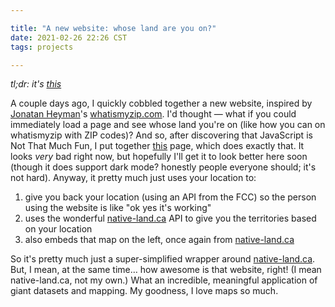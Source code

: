 ```yaml
---

title: "A new website: whose land are you on?"
date: 2021-02-26 22:26 CST
tags: projects

---
```


*tl;dr: it's [this](http://jltml.me/whose-land-is-it)*

A couple days ago, I quickly cobbled together a new website, inspired by [Jonatan Heyman](https://heyman.info)'s [whatismyzip.com](https://whatismyzip.com). I'd thought — what if you could immediately load a page and see whose land you're on (like how you can on whatismyzip with ZIP codes)? And so, after discovering that JavaScript is Not That Much Fun, I put together [this](http://jltml.me/whose-land-is-it) page, which does exactly that. It looks *very* bad right now, but hopefully I'll get it to look better here soon (though it does support dark mode? honestly people everyone should; it's not hard). Anyway, it pretty much just uses your location to:

1. give you back your location (using an API from the FCC) so the person using the website is like "ok yes it's working"
2. uses the wonderful [native-land.ca](https://native-land.ca) API to give you the territories based on your location
3. also embeds that map on the left, once again from [native-land.ca](https://native-land.ca)

So it's pretty much just a super-simplified wrapper around [native-land.ca](https://native-land.ca). But, I mean, at the same time… how awesome is that website, right! (I mean native-land.ca, not my own.) What an incredible, meaningful application of giant datasets and mapping. My goodness, I love maps so much.
